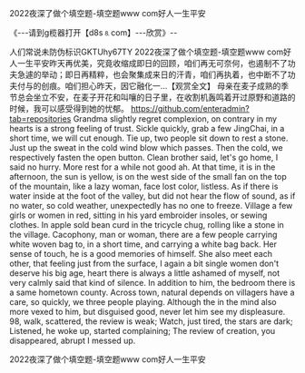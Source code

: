 2022夜深了做个填空题-填空题www com好人一生平安

《---请到g榄器打开【d8s⒏com】---欣赏》--

人们常说未防伪标识GKTUhy67TY
2022夜深了做个填空题-填空题www com好人一生平安昨天再优美，究竟收缩成即日的回顾，咱们再无可奈何，也遏制不了功夫急遽的举动；即日再精粹，也会聚集成来日的汗青，咱们再执着，也中断不了功夫付与的创痕。咱们担心昨天，因它融化一...【观赏全文】
母亲在麦子成熟的季节总会坐立不安，在麦子开花和叫嚷的日子里，在收割机轰鸣着开过原野和道路的时候，我可以感受得到她的忧郁。
https://github.com/enteradmin?tab=repositories
Grandma slightly regret complexion, on contrary in my hearts is a strong feeling of trust.
Sickle quickly, grab a few JingChai, in a short time, we will cut enough.
Tie up, two people sit down to rest a stone.
Just up the sweat in the cold wind blow which passes.
Then the cold, we respectively fasten the open button.
Clean brother said, let's go home, I said no hurry.
More rest for a while not good ah.
At that time, it is in the afternoon, the sun is yellow, is on the west side of the small fan on the top of the mountain, like a lazy woman, face lost color, listless.
As if there is water inside at the foot of the valley, but did not hear the flow of sound, as if no water, so cold weather, unexpectedly has no one to freeze.
Village a few girls or women in red, sitting in his yard embroider insoles, or sewing clothes.
In apple sold bean curd in the tricycle chug, rolling like a stone in the village.
Cacophony, man or woman, there are a few people carrying white woven bag to, in a short time, and carrying a white bag back.
Her sense of touch, he is a good memories of himself.
She also meet each other, that feeling just from the surface, I again a bit single women don't deserve his big age, heart there is always a little ashamed of myself, not very calmly said that kind of silence.
In addition to him, the bedroom there is a same hometown county.
Across town, natural depends on villagers have a care, so quickly, we three people playing.
Although the in the mind also more vexed to him, but disguised good, never let him see my displeasure.
98, walk, scattered, the review is weak;
Watch, just tired, the stars are dark;
Listened, he woke up, started complaining;
The review of creation, you disappeared, abrupt I messed up.




2022夜深了做个填空题-填空题www com好人一生平安
